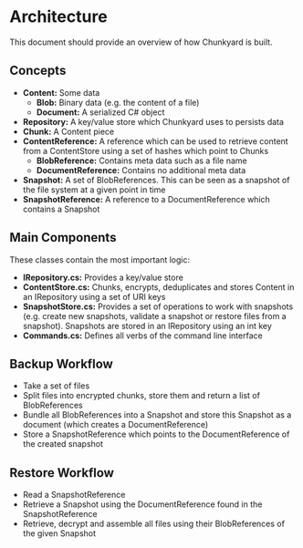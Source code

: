 # Architecture

This document should provide an overview of how Chunkyard is built.

## Concepts

- **Content:** Some data
  - **Blob:** Binary data (e.g. the content of a file)
  - **Document:** A serialized C# object
- **Repository:** A key/value store which Chunkyard uses to persists data
- **Chunk:** A Content piece
- **ContentReference:** A reference which can be used to retrieve content from a
  ContentStore using a set of hashes which point to Chunks
  - **BlobReference:** Contains meta data such as a file name
  - **DocumentReference:** Contains no additional meta data
- **Snapshot:** A set of BlobReferences. This can be seen as a snapshot of the
  file system at a given point in time
- **SnapshotReference:** A reference to a DocumentReference which contains a
  Snapshot

## Main Components

These classes contain the most important logic:

- **IRepository.cs:** Provides a key/value store
- **ContentStore.cs:** Chunks, encrypts, deduplicates and stores Content in an
  IRepository using a set of URI keys
- **SnapshotStore.cs:** Provides a set of operations to work with snapshots
  (e.g. create new snapshots, validate a snapshot or restore files from a
  snapshot). Snapshots are stored in an IRepository using an int key
- **Commands.cs:** Defines all verbs of the command line interface

## Backup Workflow

- Take a set of files
- Split files into encrypted chunks, store them and return a list of
  BlobReferences
- Bundle all BlobReferences into a Snapshot and store this Snapshot as a
  document (which creates a DocumentReference)
- Store a SnapshotReference which points to the DocumentReference of the created
  snapshot

## Restore Workflow

- Read a SnapshotReference
- Retrieve a Snapshot using the DocumentReference found in the SnapshotReference
- Retrieve, decrypt and assemble all files using their BlobReferences of the
  given Snapshot
